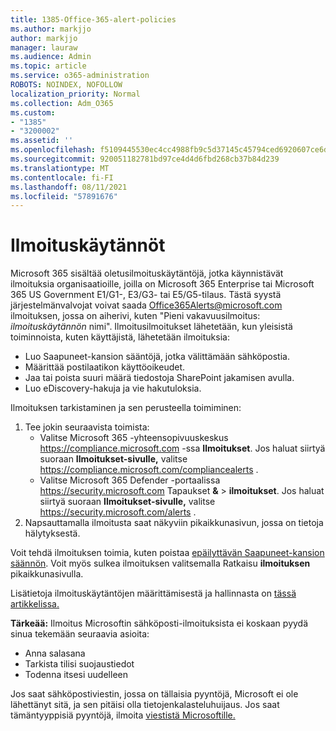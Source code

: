 ```yaml
---
title: 1385-Office-365-alert-policies
ms.author: markjjo
author: markjjo
manager: lauraw
ms.audience: Admin
ms.topic: article
ms.service: o365-administration
ROBOTS: NOINDEX, NOFOLLOW
localization_priority: Normal
ms.collection: Adm_O365
ms.custom:
- "1385"
- "3200002"
ms.assetid: ''
ms.openlocfilehash: f5109445530ec4cc4988fb9c5d37145c45794ced6920607ce6df85c6497c25ec
ms.sourcegitcommit: 920051182781bd97ce4d4d6fbd268cb37b84d239
ms.translationtype: MT
ms.contentlocale: fi-FI
ms.lasthandoff: 08/11/2021
ms.locfileid: "57891676"
---
```

# <a name="alert-policies"></a>Ilmoituskäytännöt

Microsoft 365 sisältää oletusilmoituskäytäntöjä, jotka käynnistävät ilmoituksia organisaatioille, joilla on Microsoft 365 Enterprise tai Microsoft 365 US Government E1/G1-, E3/G3- tai E5/G5-tilaus. [](https://docs.microsoft.com/microsoft-365/compliance/alert-policies#default-alert-policies) Tästä syystä järjestelmänvalvojat voivat saada Office365Alerts@microsoft.com ilmoituksen, jossa on aiherivi, kuten "Pieni vakavuusilmoitus: *ilmoituskäytännön* nimi". Ilmoitusilmoitukset lähetetään, kun yleisistä toiminnoista, kuten käyttäjistä, lähetetään ilmoituksia:

- Luo Saapuneet-kansion sääntöjä, jotka välittämään sähköpostia.
- Määrittää postilaatikon käyttöoikeudet.
- Jaa tai poista suuri määrä tiedostoja SharePoint jakamisen avulla.
- Luo eDiscovery-hakuja ja vie hakutuloksia.

Ilmoituksen tarkistaminen ja sen perusteella toimiminen:

1. Tee jokin seuraavista toimista:
   - Valitse Microsoft 365 -yhteensopivuuskeskus <https://compliance.microsoft.com> -ssa **Ilmoitukset**. Jos haluat siirtyä suoraan **Ilmoitukset-sivulle,** valitse <https://compliance.microsoft.com/compliancealerts> .
   - Valitse Microsoft 365 Defender -portaalissa <https://security.microsoft.com> Tapaukset **&** \> **ilmoitukset**. Jos haluat siirtyä suoraan **Ilmoitukset-sivulle,** valitse <https://security.microsoft.com/alerts> .
2. Napsauttamalla ilmoitusta saat näkyviin pikaikkunasivun, jossa on tietoja hälytyksestä.

Voit tehdä ilmoituksen toimia, kuten poistaa [epäilyttävän Saapuneet-kansion säännön](https://docs.microsoft.com/microsoft-365/security/office-365-security/responding-to-a-compromised-email-account). Voit myös sulkea ilmoituksen valitsemalla Ratkaisu **ilmoituksen** pikaikkunasivulla.

Lisätietoja ilmoituskäytäntöjen määrittämisestä ja hallinnasta on [tässä artikkelissa.](https://docs.microsoft.com/microsoft-365/compliance/alert-policies)

**Tärkeää:** Ilmoitus Microsoftin sähköposti-ilmoituksista ei koskaan pyydä sinua tekemään seuraavia asioita:

- Anna salasana
- Tarkista tilisi suojaustiedot
- Todenna itsesi uudelleen

Jos saat sähköpostiviestin, jossa on tällaisia pyyntöjä, Microsoft ei ole lähettänyt sitä, ja sen pitäisi olla tietojenkalasteluhuijaus. Jos saat tämäntyyppisiä pyyntöjä, ilmoita [viestistä Microsoftille.](https://docs.microsoft.com/microsoft-365/security/office-365-security/report-junk-email-messages-to-microsoft)
